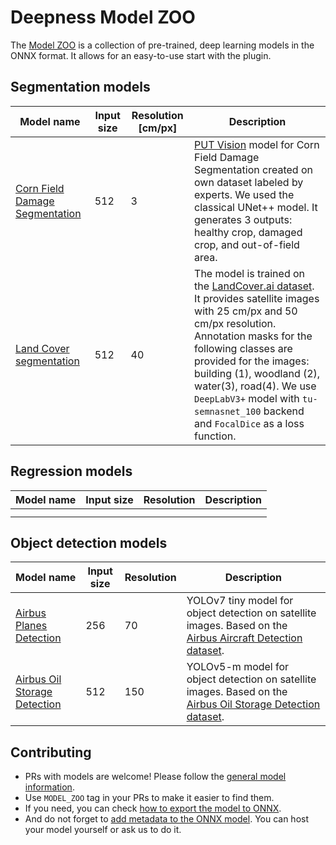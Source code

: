 # Deepness Model ZOO

The [Model ZOO](https://chmura.put.poznan.pl/s/2pJk4izRurzQwu3) is a collection of pre-trained, deep learning models in the ONNX format. It allows for an easy-to-use start with the plugin.

## Segmentation models

| Model name | Input size | Resolution [cm/px] | Description |
|---|---|---|---|
| [Corn Field Damage Segmentation](https://chmura.put.poznan.pl/s/abWFTVYSDIcncWs) | 512 | 3 | [PUT Vision](https://putvision.github.io/) model for Corn Field Damage Segmentation created on own dataset labeled by experts. We used the classical UNet++ model. It generates 3 outputs: healthy crop, damaged crop, and out-of-field area. |
| [Land Cover segmentation](https://chmura.put.poznan.pl/s/PnAFJw27uneROkV) | 512 | 40 | The model is trained on the [LandCover.ai dataset](https://landcover.ai.linuxpolska.com/). It provides satellite images with 25 cm/px and 50 cm/px resolution. Annotation masks for the following classes are provided for the images: building (1), woodland (2), water(3), road(4). We use `DeepLabV3+` model with `tu-semnasnet_100` backend and `FocalDice` as a loss function. |

## Regression models

| Model name | Input size | Resolution | Description |
|---|---|---|---|
|  |  |  |  |
|  |  |  |  |

## Object detection models

| Model name | Input size | Resolution | Description |
|---|---|---|---|
| [Airbus Planes Detection](https://chmura.put.poznan.pl/s/bBIJ5FDPgyQvJ49) | 256 | 70 | YOLOv7 tiny model for object detection on satellite images. Based on the [Airbus Aircraft Detection dataset](https://www.kaggle.com/datasets/airbusgeo/airbus-aircrafts-sample-dataset). |
| [Airbus Oil Storage Detection](https://chmura.put.poznan.pl/s/gMundpKsYUC7sNb) | 512 | 150 | YOLOv5-m model for object detection on satellite images. Based on the [Airbus Oil Storage Detection dataset](https://www.kaggle.com/datasets/airbusgeo/airbus-oil-storage-detection-dataset). |

## Contributing

* PRs with models are welcome! Please follow the [general model information](https://qgis-plugin-deepness.readthedocs.io/en/latest/creators/creators_description_classes.html). 
* Use `MODEL_ZOO` tag in your PRs to make it easier to find them.
* If you need, you can check [how to export the model to ONNX](https://qgis-plugin-deepness.readthedocs.io/en/latest/creators/creators_example_onnx_model.html). 
* And do not forget to [add metadata to the ONNX model](https://qgis-plugin-deepness.readthedocs.io/en/latest/creators/creators_add_metadata_to_model.html). You can host your model yourself or ask us to do it.

